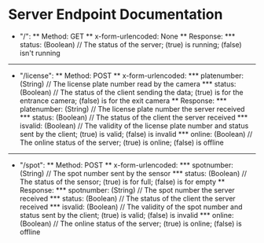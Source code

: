 # Server Endpoint Documentation

* "/":
** Method: GET
** x-form-urlencoded: None
** Response:
*** status: (Boolean)       // The status of the server; (true) is running; (false) isn't running
***
* "/license":
** Method: POST
** x-form-urlencoded:
*** platenumber: (String)   // The license plate number read by the camera
*** status: (Boolean)       // The status of the client sending the data; (true) is for the entrance camera; (false) is for the exit camera
** Response:
*** platenumber: (String)   // The license plate number the server received
*** status: (Boolean)       // The status of the client the server received
*** isvalid: (Boolean)      // The validity of the license plate number and status sent by the client; (true) is valid; (false) is invalid
*** online: (Boolean)       // The online status of the server; (true) is online; (false) is offline
***
* "/spot":
** Method: POST
** x-form-urlencoded:
*** spotnumber: (String)    // The spot number sent by the sensor
*** status: (Boolean)       // The status of the sensor; (true) is for full; (false) is for empty
** Response:
*** spotnumber: (String)   // The spot number the server received
*** status: (Boolean)       // The status of the client the server received
*** isvalid: (Boolean)      // The validity of the spot number and status sent by the client; (true) is valid; (false) is invalid
*** online: (Boolean)       // The online status of the server; (true) is online; (false) is offline
